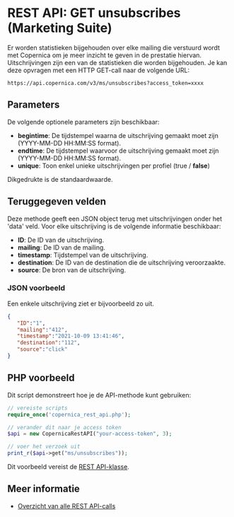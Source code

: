 # REST API: GET unsubscribes (Marketing Suite)

Er worden statistieken bijgehouden over elke mailing die verstuurd wordt met 
Copernica om je meer inzicht te geven in de prestatie hiervan. Uitschrijvingen zijn 
een van de statistieken die worden bijgehouden. 
Je kan deze opvragen met een HTTP GET-call naar de volgende URL:

`https://api.copernica.com/v3/ms/unsubscribes?access_token=xxxx`

## Parameters

De volgende optionele parameters zijn beschikbaar:

* **begintime**: De tijdstempel waarna de uitschrijving gemaakt moet zijn (YYYY-MM-DD HH:MM:SS format).
* **endtime**: De tijdstempel waarvoor de uitschrijving gemaakt moet zijn (YYYY-MM-DD HH:MM:SS format).
* **unique**: Toon enkel unieke uitschrijvingen per profiel (true / **false**)

Dikgedrukte is de standaardwaarde.

## Teruggegeven velden

Deze methode geeft een JSON object terug met uitschrijvingen onder het 'data' veld. 
Voor elke uitschrijving is de volgende informatie beschikbaar:

* **ID**: De ID van de uitschrijving.         
* **mailing**: De ID van de mailing.
* **timestamp**: Tijdstempel van de uitschrijving. 
* **destination**: De ID van de destination die de uitschrijving veroorzaakte.
* **source**: De bron van de uitschrijving.

### JSON voorbeeld

Een enkele uitschrijving ziet er bijvoorbeeld zo uit.

```json
{  
   "ID":"1",
   "mailing":"412",
   "timestamp":"2021-10-09 13:41:46",   
   "destination":"112",
   "source":"click"
}
```

## PHP voorbeeld

Dit script demonstreert hoe je de API-methode kunt gebruiken:

```php
// vereiste scripts
require_once('copernica_rest_api.php');

// verander dit naar je access token 
$api = new CopernicaRestAPI("your-access-token", 3);

// voer het verzoek uit
print_r($api->get("ms/unsubscribes"));
```

Dit voorbeeld vereist de [REST API-klasse](./rest-php).

## Meer informatie

* [Overzicht van alle REST API-calls](./rest-api)
